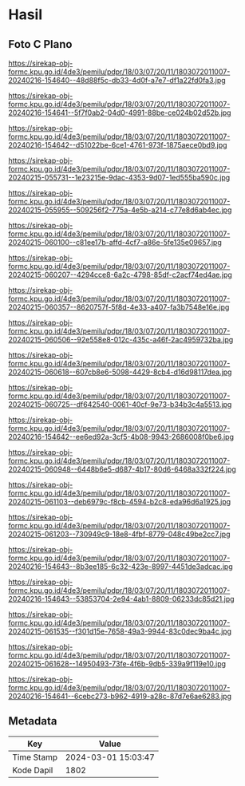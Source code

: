 # Hasil

## Foto C Plano

https://sirekap-obj-formc.kpu.go.id/4de3/pemilu/pdpr/18/03/07/20/11/1803072011007-20240216-154640--48d88f5c-db33-4d0f-a7e7-df1a22fd0fa3.jpg

https://sirekap-obj-formc.kpu.go.id/4de3/pemilu/pdpr/18/03/07/20/11/1803072011007-20240216-154641--5f7f0ab2-04d0-4991-88be-ce024b02d52b.jpg

https://sirekap-obj-formc.kpu.go.id/4de3/pemilu/pdpr/18/03/07/20/11/1803072011007-20240216-154642--d51022be-6ce1-4761-973f-1875aece0bd9.jpg

https://sirekap-obj-formc.kpu.go.id/4de3/pemilu/pdpr/18/03/07/20/11/1803072011007-20240215-055731--1e23215e-9dac-4353-9d07-1ed555ba590c.jpg

https://sirekap-obj-formc.kpu.go.id/4de3/pemilu/pdpr/18/03/07/20/11/1803072011007-20240215-055955--509256f2-775a-4e5b-a214-c77e8d6ab4ec.jpg

https://sirekap-obj-formc.kpu.go.id/4de3/pemilu/pdpr/18/03/07/20/11/1803072011007-20240215-060100--c81ee17b-affd-4cf7-a86e-5fe135e09657.jpg

https://sirekap-obj-formc.kpu.go.id/4de3/pemilu/pdpr/18/03/07/20/11/1803072011007-20240215-060207--4294cce8-6a2c-4798-85df-c2acf74ed4ae.jpg

https://sirekap-obj-formc.kpu.go.id/4de3/pemilu/pdpr/18/03/07/20/11/1803072011007-20240215-060357--8620757f-5f8d-4e33-a407-fa3b7548e16e.jpg

https://sirekap-obj-formc.kpu.go.id/4de3/pemilu/pdpr/18/03/07/20/11/1803072011007-20240215-060506--92e558e8-012c-435c-a46f-2ac4959732ba.jpg

https://sirekap-obj-formc.kpu.go.id/4de3/pemilu/pdpr/18/03/07/20/11/1803072011007-20240215-060618--607cb8e6-5098-4429-8cb4-d16d98117dea.jpg

https://sirekap-obj-formc.kpu.go.id/4de3/pemilu/pdpr/18/03/07/20/11/1803072011007-20240215-060725--df642540-0061-40cf-9e73-b34b3c4a5513.jpg

https://sirekap-obj-formc.kpu.go.id/4de3/pemilu/pdpr/18/03/07/20/11/1803072011007-20240216-154642--ee6ed92a-3cf5-4b08-9943-2686008f0be6.jpg

https://sirekap-obj-formc.kpu.go.id/4de3/pemilu/pdpr/18/03/07/20/11/1803072011007-20240215-060948--6448b6e5-d687-4b17-80d6-6468a332f224.jpg

https://sirekap-obj-formc.kpu.go.id/4de3/pemilu/pdpr/18/03/07/20/11/1803072011007-20240215-061103--deb6979c-f8cb-4594-b2c8-eda96d6a1925.jpg

https://sirekap-obj-formc.kpu.go.id/4de3/pemilu/pdpr/18/03/07/20/11/1803072011007-20240215-061203--730949c9-18e8-4fbf-8779-048c49be2cc7.jpg

https://sirekap-obj-formc.kpu.go.id/4de3/pemilu/pdpr/18/03/07/20/11/1803072011007-20240216-154643--8b3ee185-6c32-423e-8997-4451de3adcac.jpg

https://sirekap-obj-formc.kpu.go.id/4de3/pemilu/pdpr/18/03/07/20/11/1803072011007-20240216-154643--53853704-2e94-4ab1-8809-06233dc85d21.jpg

https://sirekap-obj-formc.kpu.go.id/4de3/pemilu/pdpr/18/03/07/20/11/1803072011007-20240215-061535--f301d15e-7658-49a3-9944-83c0dec9ba4c.jpg

https://sirekap-obj-formc.kpu.go.id/4de3/pemilu/pdpr/18/03/07/20/11/1803072011007-20240215-061628--14950493-73fe-4f6b-9db5-339a9f119e10.jpg

https://sirekap-obj-formc.kpu.go.id/4de3/pemilu/pdpr/18/03/07/20/11/1803072011007-20240216-154641--6cebc273-b962-4919-a28c-87d7e6ae6283.jpg


## Metadata

| Key        | Value               |
| ---------- | ------------------- |
| Time Stamp | 2024-03-01 15:03:47 |
| Kode Dapil | 1802                |




